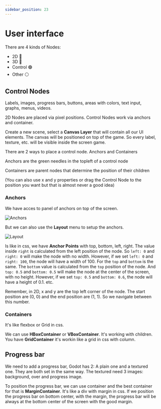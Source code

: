 ```yaml
---
sidebar_position: 23
---
```


# User interface

There are 4 kinds of Nodes:
- 2D 🔵
- 3D 🔴
- Control 🟢
- Other ⚪️

## Control Nodes

Labels, images, progress bars, buttons, areas with colors, text input, graphs, menus, videos.

2D Nodes are placed via pixel positions.
Control Nodes work via anchors and container.

Create a new scene, select a **Canvas Layer** that will contain all our UI elements. The canvas will be positioned on top of the game.
So every label, texture, etc. will be visible inside the screen game.

There are 2 ways to place a control node.
Anchors and Containers

Anchors are the green needles in the topleft of a control node

Containers are parent nodes that determine the position of their children

(You can also use x and y properties or drag the Control Node to the position you want but that is almost never a good idea)

### Anchors

We have acces to panel of anchors on top of the screen.

![Anchors](/img/anchors.png)

But we can also use the **Layout** menu to setup the anchors.

![Layout](/img/layout.png)

Is like in css, we have **Anchor Points** with top, bottom, left, right.
The value inside `right` is calculated from the left position of the node.
So `left: 0` and `right: 0` will make the node with no width.
However, if we set `left: 0` and `right: 100`, the node will have a width of 100.
For the `top` and `bottom` is the same. The `bottom` value is calculated from the `top` position of the node.
And `top: 0.5` and `bottom: 0.5` will make the node at the center of the screen, with no height.
However, if we set `top: 0.5` and `bottom: 0.6`, the node will have a height of 0.1. etc.

Remember, in 2D, x and y are the top left corner of the node.
The start position are (0, 0) and the end position are (1, 1).
So we navigate between this number.

### Containers

It's like flexbox or Grid in css.

We can use **HBoxContainer** or **VBoxContainer**. It's working with children.
You have **GridContainer** it's workin like a grid in css with column.

## Progress bar

We need to add a progress bar, Godot has 2: A plain one and a textured one.
They are both set in the same way.
The textured need 3 images: background, over and progress image.

To position the progress bar, we can use container and the best container for that is **MarginContainer**. It's like a div with margin in css. If we position the progress bar on bottom center, with the margin, the progress bar will be always at the bottom center of the screen with the good margin.